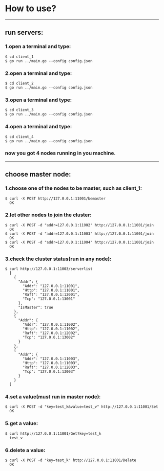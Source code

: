 # How to use?

---
## run servers:

### 1.open a terminal and type:
```
$ cd client_1
$ go run ../main.go --config config.json
``` 

### 2.open a terminal and type:
```
$ cd client_2
$ go run ../main.go --config config.json
``` 

### 3.open a terminal and type:
```
$ cd client_3
$ go run ../main.go --config config.json
``` 

### 4.open a terminal and type:
```
$ cd client_4
$ go run ../main.go --config config.json
``` 

### now you got 4 nodes running in you machine.

---


## choose master node:
### 1.choose one of the nodes to be master, such as client_1: 
```
$ curl -X POST http://127.0.0.1:11001/bemaster
  OK
```

### 2.let other nodes to join the cluster:
```
$ curl -X POST -d "addr=127.0.0.1:11002" http://127.0.0.1:11001/join
  OK
$ curl -X POST -d "addr=127.0.0.1:11003" http://127.0.0.1:11001/join
  OK
$ curl -X POST -d "addr=127.0.0.1:11004" http://127.0.0.1:11001/join
  OK
```

### 3.check the cluster status(run in any node):
```
$ curl http://127.0.0.1:11003/serverlist
  [
    {
      "Addr": {
        "Addr": "127.0.0.1:11001",
        "Http": "127.0.0.1:11001",
        "Raft": "127.0.0.1:12001",
        "Tcp": "127.0.0.1:13001"
      },
      "IsMaster": true
    },
    {
      "Addr": {
        "Addr": "127.0.0.1:11002",
        "Http": "127.0.0.1:11002",
        "Raft": "127.0.0.1:12002",
        "Tcp": "127.0.0.1:13002"
      }
    },
    {
      "Addr": {
        "Addr": "127.0.0.1:11003",
        "Http": "127.0.0.1:11003",
        "Raft": "127.0.0.1:12003",
        "Tcp": "127.0.0.1:13003"
      }
    }
  ]
```

### 4.set a value(must run in master node):
```
$ curl -X POST -d "key=test_k&value=test_v" http://127.0.0.1:11001/Set
  OK
```

### 5.get a value:
```
$ curl http://127.0.0.1:11001/Get?key=test_k
  test_v
```

### 6.delete a value:
```
$ curl -X POST -d "key=test_k" http://127.0.0.1:11001/Delete
  OK
```


